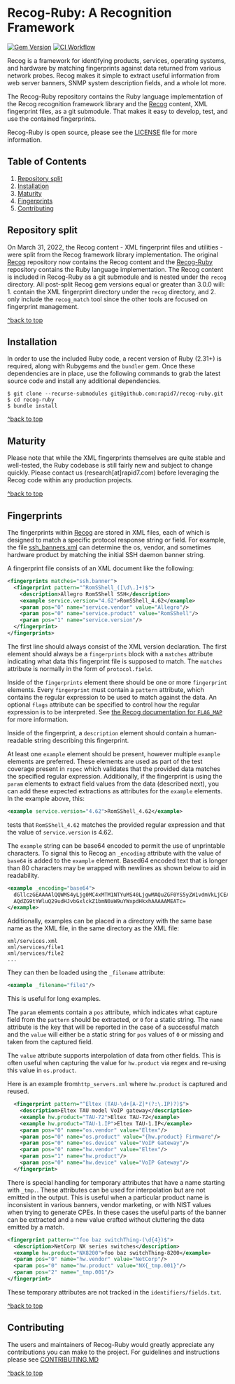 # Recog-Ruby: A Recognition Framework

[![Gem Version](https://badge.fury.io/rb/recog.svg)](http://badge.fury.io/rb/recog)
[![CI Workflow](https://github.com/rapid7/recog-ruby/actions/workflows/ci.yml/badge.svg)](https://github.com/rapid7/recog-ruby/actions/workflows/ci.yml)


Recog is a framework for identifying products, services, operating systems, and hardware by matching fingerprints against data returned from various network probes. Recog makes it simple to extract useful information from web server banners, SNMP system description fields, and a whole lot more.

The Recog-Ruby repository contains the Ruby language implementation of the Recog recognition framework library and the [Recog](https://github.com/rapid7/recog) content, XML fingerprint files, as a git submodule. That makes it easy to develop, test, and use the contained fingerprints.

Recog-Ruby is open source, please see the [LICENSE](LICENSE) file for more information.

## Table of Contents

1. [Repository split](#repository-split)
1. [Installation](#installation)
1. [Maturity](#maturity)
1. [Fingerprints](#fingerprints)
1. [Contributing](#contributing)

## Repository split

On March 31, 2022, the Recog content - XML fingerprint files and utilities - were split from the Recog framework library implementation. The original [Recog](https://github.com/rapid7/recog) repository now contains the Recog content and the [Recog-Ruby](https://github.com/rapid7/recog-ruby) repository contains the Ruby language implementation. The Recog content is included in Recog-Ruby as a git submodule and is nested under the `recog` directory. All post-split Recog gem versions equal or greater than 3.0.0 will: 1. contain the XML fingerprint directory under the `recog` directory, and 2. only include the `recog_match` tool since the other tools are focused on fingerprint management.

[^back to top](#recog-ruby-a-recognition-framework)

## Installation

In order to use the included Ruby code, a recent version of Ruby (2.31+) is required, along with Rubygems and the `bundler` gem. Once these dependencies are in place, use the following commands to grab the latest source code and install any additional dependencies.

```shell
$ git clone --recurse-submodules git@github.com:rapid7/recog-ruby.git
$ cd recog-ruby
$ bundle install
```

[^back to top](#recog-ruby-a-recognition-framework)

## Maturity

Please note that while the XML fingerprints themselves are quite stable and well-tested, the Ruby codebase is still fairly new and subject to change quickly. Please contact us (research[at]rapid7.com) before leveraging the Recog code within any production projects.

[^back to top](#recog-ruby-a-recognition-framework)

## Fingerprints

The fingerprints within [Recog](https://github.com/rapid7/recog) are stored in XML files, each of which is designed to match a specific protocol response string or field. For example, the file [ssh_banners.xml](https://github.com/rapid7/recog/blob/master/xml/ssh_banners.xml) can determine the os, vendor, and sometimes hardware product by matching the initial SSH daemon banner string.

A fingerprint file consists of an XML document like the following:

```xml
<fingerprints matches="ssh.banner">
  <fingerprint pattern="^RomSShell_([\d\.]+)$">
    <description>Allegro RomSShell SSH</description>
    <example service.version="4.62">RomSShell_4.62</example>
    <param pos="0" name="service.vendor" value="Allegro"/>
    <param pos="0" name="service.product" value="RomSShell"/>
    <param pos="1" name="service.version"/>
  </fingerprint>
</fingerprints>
```

The first line should always consist of the XML version declaration. The first element should always be a `fingerprints` block with a `matches` attribute indicating what data this fingerprint file is supposed to match. The `matches` attribute is normally in the form of `protocol.field`.

Inside of the `fingerprints` element there should be one or more `fingerprint` elements. Every `fingerprint` must contain a `pattern` attribute, which contains the regular expression to be used to match against the data.  An optional `flags` attribute can be specified to control how the regular expression is to be interpreted.  See [the Recog documentation for `FLAG_MAP`](http://www.rubydoc.info/gems/recog/Recog/Fingerprint/RegexpFactory#FLAG_MAP-constant) for more information.

Inside of the fingerprint, a `description` element should contain a human-readable string describing this fingerprint.

At least one `example` element should be present, however multiple `example` elements are preferred.  These elements are used as part of the test coverage present in `rspec` which validates that the provided data matches the specified regular expression.  Additionally, if the fingerprint is using the `param` elements to extract field values from the data (described next), you can add these expected extractions as attributes for the `example` elements.  In the example above, this:

```xml
<example service.version="4.62">RomSShell_4.62</example>
```

tests that `RomSShell_4.62` matches the provided regular expression and that the value of `service.version` is 4.62.

The `example` string can be base64 encoded to permit the use of unprintable characters.  To signal this to Recog an `_encoding` attribute with the value of `base64` is added to the `example` element.  Based64 encoded text that is longer than 80 characters may be wrapped with newlines as shown below to aid in readability.

```xml
<example _encoding="base64">
  dGllczGEAAAAlQQWMS4yLjg0MC4xMTM1NTYuMS40LjgwMAQuZGF0YS5yZW1vdmVkLjCEAAAAK
  AQdZG9tYWluQ29udHJvbGxlckZ1bmN0aW9uYWxpdHkxhAAAAAMEATc=
</example>
```

Additionally, examples can be placed in a directory with the same base name as the XML file, in the same directory as the XML file:

```
xml/services.xml
xml/services/file1
xml/services/file2
...
```

They can then be loaded using the `_filename` attribute:

```xml
<example _filename="file1"/>
```

This is useful for long examples.

The `param` elements contain a `pos` attribute, which indicates what capture field
from the `pattern` should be extracted, or `0` for a static string. The `name` attribute
is the key that will be reported in the case of a successful match and the `value`
will either be a static string for `pos` values of `0` or missing and taken from the
captured field.

The `value` attribute supports interpolation of data from other fields. This is
often useful when capturing the value for `hw.product` via regex and re-using this
value in `os.product`.

Here is an example from`http_servers.xml` where `hw.product` is captured and reused.

```xml
  <fingerprint pattern="^Eltex (TAU-\d+[A-Z]*(?:\.IP)?)$">
    <description>Eltex TAU model VoIP gateway</description>
    <example hw.product="TAU-72">Eltex TAU-72</example>
    <example hw.product="TAU-1.IP">Eltex TAU-1.IP</example>
    <param pos="0" name="os.vendor" value="Eltex"/>
    <param pos="0" name="os.product" value="{hw.product} Firmware"/>
    <param pos="0" name="os.device" value="VoIP Gateway"/>
    <param pos="0" name="hw.vendor" value="Eltex"/>
    <param pos="1" name="hw.product"/>
    <param pos="0" name="hw.device" value="VoIP Gateway"/>
  </fingerprint>
```

There is special handling for temporary attributes that have a name starting with
`_tmp.`. These attributes can be used for interpolation but are not emitted in the
output. This is useful when a particular product name is inconsistent in various
banners, vendor marketing, or with NIST values when trying to generate CPEs. In
these cases the useful parts of the banner can be extracted and a new value
crafted without cluttering the data emitted by a match.

```xml
<fingerprint pattern="^foo baz switchThing-(\d{4})$">
  <description>NetCorp NX series switches</description>
  <example hw.product="NX8200">foo baz switchThing-8200</example>
  <param pos="0" name="hw.vendor" value="NetCorp"/>
  <param pos="0" name="hw.product" value="NX{_tmp.001}"/>
  <param pos="2" name="_tmp.001"/>
</fingerprint>
```

These temporary attributes are not tracked in the `identifiers/fields.txt`.

[^back to top](#recog-ruby-a-recognition-framework)

## Contributing

The users and maintainers of Recog-Ruby would greatly appreciate any contributions
you can make to the project. For guidelines and instructions please see
[CONTRIBUTING.MD](CONTRIBUTING.md)

[^back to top](#recog-ruby-a-recognition-framework)
